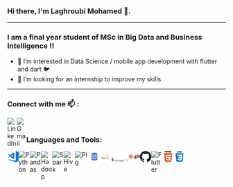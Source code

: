 ### Hi there, I'm Laghroubi Mohamed 👋.
---
### I am a final year student of MSc in Big Data and Business Intelligence !!

- 👀 I’m interested in Data Science / mobile app development with flutter and dart 🐦
- 👯 I’m looking for an internship to improve my skills

---

###   Connect with me 📫 :

[<img align="left" alt="LinkedIn" width="22px" src="https://cdn.worldvectorlogo.com/logos/linkedin-icon.svg" />][linkedin]
[<img align="left" alt="Gmail" width="22px" src="https://cdn.worldvectorlogo.com/logos/official-gmail-icon-2020-.svg" />][Gmail]

</br>

### Languages and Tools:

<img align="left" alt="Visual Studio Code" width="26px" src="https://raw.githubusercontent.com/github/explore/80688e429a7d4ef2fca1e82350fe8e3517d3494d/topics/visual-studio-code/visual-studio-code.png" />
<img align="left" alt="Python" width="26px" src="https://cdn.worldvectorlogo.com/logos/python-5.svg" />
<img align="left" alt="Pandas" width="26px" src="https://upload.wikimedia.org/wikipedia/commons/2/22/Pandas_mark.svg" />
<img align="left" alt="Hadoop" width="26px" src="https://cdn.worldvectorlogo.com/logos/hadoop.svg" />


<img align="left" alt="Spark" width="26px" src="https://cdn.worldvectorlogo.com/logos/apache-spark-5.svg" />

<img align="left" alt="Hive" width="26px" src="https://upload.wikimedia.org/wikipedia/commons/b/bb/Apache_Hive_logo.svg" />
<img align="left" alt="Pig" width="32px" src="https://upload.wikimedia.org/wikipedia/en/b/bc/Apache_Pig_Logo.svg" />
<img align="left" alt="SQL" width="26px" src="https://raw.githubusercontent.com/github/explore/80688e429a7d4ef2fca1e82350fe8e3517d3494d/topics/sql/sql.png" />
<img align="left" alt="MySQL" width="26px" src="https://raw.githubusercontent.com/github/explore/80688e429a7d4ef2fca1e82350fe8e3517d3494d/topics/mysql/mysql.png"/>
<img align="left" alt="MongoDB" width="40px" src="https://raw.githubusercontent.com/github/explore/80688e429a7d4ef2fca1e82350fe8e3517d3494d/topics/mongodb/mongodb.png" />
<img align="left" alt="Git" width="26px" src="https://raw.githubusercontent.com/github/explore/80688e429a7d4ef2fca1e82350fe8e3517d3494d/topics/git/git.png" />
<img align="left" alt="GitHub" width="26px" src="https://raw.githubusercontent.com/github/explore/78df643247d429f6cc873026c0622819ad797942/topics/github/github.png" />

<img align="left" alt="Flutter" width="26px" src="https://cdn.worldvectorlogo.com/logos/flutter-logo.svg" />


<img align="left" alt="HTML5" width="26px" src="https://raw.githubusercontent.com/github/explore/80688e429a7d4ef2fca1e82350fe8e3517d3494d/topics/html/html.png" />
<img align="left" alt="CSS3" width="26px" src="https://raw.githubusercontent.com/github/explore/80688e429a7d4ef2fca1e82350fe8e3517d3494d/topics/css/css.png" />



[Gmail]: https://mail.google.com/mail/?view=cm&fs=1&to=Laghroubi.mohamed@gmail.com
[linkedin]: https://www.linkedin.com/in/laghroubi-mohamed
